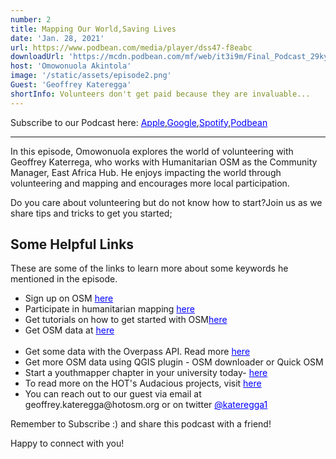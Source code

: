 ```yaml
---
number: 2
title: Mapping Our World,Saving Lives
date: 'Jan. 28, 2021'
url: https://www.podbean.com/media/player/dss47-f8eabc
downloadUrl: 'https://mcdn.podbean.com/mf/web/it3i9m/Final_Podcast_29kyu0.mp3'
host: 'Omowonuola Akintola'
image: '/static/assets/episode2.png'
Guest: 'Geoffrey Kateregga'
shortInfo: Volunteers don't get paid because they are invaluable...
---
```


Subscribe to our Podcast here: <a target="_blank" href="https://podcasts.apple.com/ng/podcast/africa-geoconvo-podcast/id1549049632" style='color:blue;'>Apple</a>,<a target="_blank" href="https://www.google.com/podcasts?feed=aHR0cHM6Ly9mZWVkLnBvZGJlYW4uY29tL2FmcmljYWdlb2NvbnZvL2ZlZWQueG1s" style='color:blue;'>Google</a>,<a target="_blank" href="https://africageoconvo.podbean.com/" style='color:blue;'>Spotify</a>,<a target="_blank" href="https://africageoconvo.podbean.com/" style='color:blue;'>Podbean</a>
<hr>

In this episode, Omowonuola explores the world of volunteering with Geoffrey Katerrega, who works with Humanitarian OSM as the Community Manager, East Africa Hub. He enjoys impacting the world through volunteering and mapping and encourages more local participation.

Do you care about volunteering but do not know how to start?Join us as we share tips and tricks to get you started;

<h2>Some Helpful Links</h2>

<p>These are some of the links to learn more about some keywords he mentioned in the episode.</p>

<ul>
<li>Sign up on OSM <a href='https://www.openstreetmap.org/#map=6/9.117/8.674' target='_blank' style='color:blue;'>here</a></li>

<li>Participate in humanitarian mapping <a href='https://tasks.hotosm.org' target='_blank' style='color:blue;'>here</a></li>

<li>Get tutorials on how to get started with OSM<a href='https://learnosm.org/en/' target='_blank' style='color:blue;'>here</a></li>

<li>Get OSM data at <a href='https://www.geofabrik.de/data/download.html' target='_blank' style='color:blue;'>here</a></li>
        
<li>Get some data with the Overpass API. Read more <a href='https://wiki.openstreetmap.org/wiki/Overpass_AP' target='_blank' style='color:blue;'>here</a></li>

<li>Get more OSM data using QGIS plugin - OSM downloader or Quick OSM</li>

<li>Start a youthmapper chapter in your university today- <a href='https://www.youthmappers.org/on-boarding' target='_blank' style='color:blue;'>here</a></li>

<li>To read more on the HOT's Audacious projects, visit <a href='https://www.hotosm.org/projects/audacious/' target='_blank' style='color:blue;'>here</a></li>

<li>You can reach out to our guest via email at geoffrey.kateregga@hotosm.org or on twitter <a href='https://twitter.com/kateregga1' target='_blank' style='color:blue;'>@kateregga1</a></li>

</ul>

Remember to Subscribe :) and share this podcast with a friend!

Happy to connect with you!